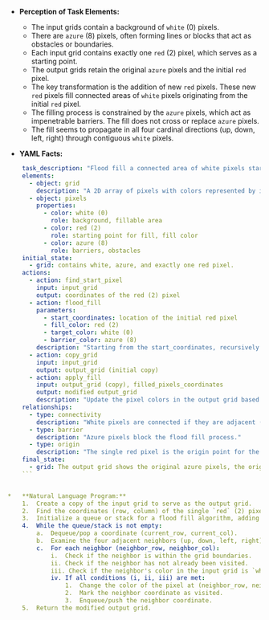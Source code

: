 *   **Perception of Task Elements:**
    *   The input grids contain a background of `white` (0) pixels.
    *   There are `azure` (8) pixels, often forming lines or blocks that act as obstacles or boundaries.
    *   Each input grid contains exactly one `red` (2) pixel, which serves as a starting point.
    *   The output grids retain the original `azure` pixels and the initial `red` pixel.
    *   The key transformation is the addition of new `red` pixels. These new `red` pixels fill connected areas of `white` pixels originating from the initial `red` pixel.
    *   The filling process is constrained by the `azure` pixels, which act as impenetrable barriers. The fill does not cross or replace `azure` pixels.
    *   The fill seems to propagate in all four cardinal directions (up, down, left, right) through contiguous `white` pixels.

*   **YAML Facts:**
    
```yaml
    task_description: "Flood fill a connected area of white pixels starting from a single red pixel, treating azure pixels as barriers."
    elements:
      - object: grid
        description: "A 2D array of pixels with colors represented by integers 0-9."
      - object: pixels
        properties:
          - color: white (0)
            role: background, fillable area
          - color: red (2)
            role: starting point for fill, fill color
          - color: azure (8)
            role: barriers, obstacles
    initial_state:
      - grid: contains white, azure, and exactly one red pixel.
    actions:
      - action: find_start_pixel
        input: input_grid
        output: coordinates of the red (2) pixel
      - action: flood_fill
        parameters:
          - start_coordinates: location of the initial red pixel
          - fill_color: red (2)
          - target_color: white (0)
          - barrier_color: azure (8)
        description: "Starting from the start_coordinates, recursively or iteratively change the color of adjacent pixels from target_color to fill_color, stopping at grid boundaries or pixels with barrier_color."
      - action: copy_grid
        input: input_grid
        output: output_grid (initial copy)
      - action: apply_fill
        input: output_grid (copy), filled_pixels_coordinates
        output: modified output_grid
        description: "Update the pixel colors in the output grid based on the results of the flood fill."
    relationships:
      - type: connectivity
        description: "White pixels are connected if they are adjacent (up, down, left, right)."
      - type: barrier
        description: "Azure pixels block the flood fill process."
      - type: origin
        description: "The single red pixel is the origin point for the flood fill."
    final_state:
      - grid: The output grid shows the original azure pixels, the original red pixel, and the connected white area reachable from the red pixel filled with red.
    ```


*   **Natural Language Program:**
    1.  Create a copy of the input grid to serve as the output grid.
    2.  Find the coordinates (row, column) of the single `red` (2) pixel in the input grid.
    3.  Initialize a queue or stack for a flood fill algorithm, adding the coordinates of the initial `red` pixel. Maintain a set of visited coordinates to avoid redundant processing, also adding the initial red pixel's coordinates.
    4.  While the queue/stack is not empty:
        a.  Dequeue/pop a coordinate (current_row, current_col).
        b.  Examine the four adjacent neighbors (up, down, left, right) of the current coordinate.
        c.  For each neighbor (neighbor_row, neighbor_col):
            i.  Check if the neighbor is within the grid boundaries.
            ii. Check if the neighbor has not already been visited.
            iii. Check if the neighbor's color in the input grid is `white` (0).
            iv. If all conditions (i, ii, iii) are met:
                1.  Change the color of the pixel at (neighbor_row, neighbor_col) in the output grid to `red` (2).
                2.  Mark the neighbor coordinate as visited.
                3.  Enqueue/push the neighbor coordinate.
    5.  Return the modified output grid.